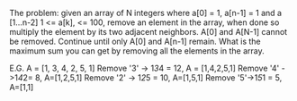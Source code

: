 The problem: given an array of N integers where a[0] = 1, a[n-1] = 1 and a [1...n-2] 1 <= a[k], <= 100, 
remove an element in the array, when done so multiply the element by its two adjacent neighbors. A[0]
and A[N-1] cannot be removed. Continue until only A[0] and A[n-1] remain. 
What is the maximum sum you can get by removing all the elements in the array.

E.G. 
A = [1, 3, 4, 2, 5, 1] 
 Remove '3' -> 1*3*4 = 12, A = [1,4,2,5,1]
 Remove '4' ->1*4*2= 8, A=[1,2,5,1]
 Remove '2' -> 1*2*5 = 10, A=[1,5,1]
 Remove '5'->1*5*1 = 5, A=[1,1]